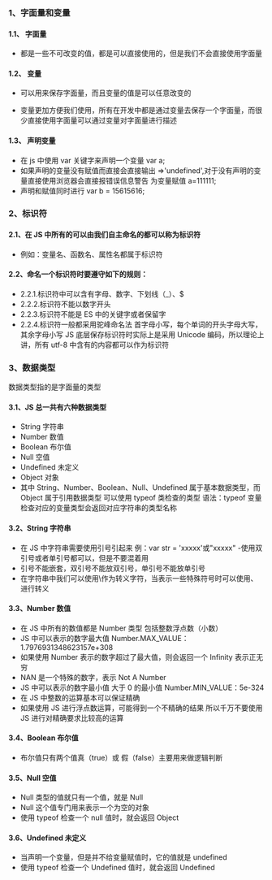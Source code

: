 ### 1、字面量和变量

#### 1.1、 字面量

- 都是一些不可改变的值，都是可以直接使用的，但是我们不会直接使用字面量

#### 1.2、 变量

- 可以用来保存字面量，而且变量的值是可以任意改变的

- 变量更加方便我们使用，所有在开发中都是通过变量去保存一个字面量，而很少直接使用字面量可以通过变量对字面量进行描述

#### 1.3、 声明变量

- 在 js 中使用 var 关键字来声明一个变量
  var a;
- 如果声明的变量没有赋值而直接会直接输出 =>'undefined',对于没有声明的变量直接使用浏览器会直接报错误信息警告
  为变量赋值
  a=111111;
- 声明和赋值同时进行
  var b = 15615616;

### 2、标识符

#### 2.1、在 JS 中所有的可以由我们自主命名的都可以称为标识符

- 例如：变量名、函数名、属性名都属于标识符

#### 2.2、命名一个标识符时要遵守如下的规则：

- 2.2.1.标识符中可以含有字母、数字、下划线（\_）、\$
- 2.2.2.标识符不能以数字开头
- 2.2.3.标识符不能是 ES 中的关键字或者保留字
- 2.2.4.标识符一般都采用驼峰命名法
  首字母小写，每个单词的开头字母大写，其余字母小写
  JS 底层保存标识符时实际上是采用 Unicode 编码，所以理论上讲，所有 utf-8 中含有的内容都可以作为标识符

### 3、数据类型

数据类型指的是字面量的类型

#### 3.1、JS 总一共有六种数据类型

- String 字符串
- Number 数值
- Boolean 布尔值
- Null 空值
- Undefined 未定义
- Object 对象
- 其中 String、Number、Boolean、Null、Undefined 属于基本数据类型，而 Object 属于引用数据类型
  可以使用 typeof 类检查的类型
  语法：typeof 变量
  检查对应的变量类型会返回对应字符串的类型名称

#### 3.2、String 字符串

- 在 JS 中字符串需要使用引号引起来
  例：var str = 'xxxxx'或"xxxxx" -使用双引号或者单引号都可以，但是不要混着用
- 引号不能嵌套，双引号不能放双引号，单引号不能放单引号
- 在字符串中我们可以使用\作为转义字符，当表示一些特殊符号时可以使用、进行转义

#### 3.3、Number 数值

- 在 JS 中所有的数值都是 Number 类型
  包括整数浮点数（小数）
- JS 中可以表示的数字最大值
  Number.MAX_VALUE：1.7976931348623157e+308
- 如果使用 Number 表示的数字超过了最大值，则会返回一个 Infinity 表示正无穷
- NAN 是一个特殊的数字，表示 Not A Number
- JS 中可以表示的数字最小值 大于 0 的最小值
  Number.MIN_VALUE：5e-324
- 在 JS 中整数的运算基本可以保证精确
- 如果使用 JS 进行浮点数运算，可能得到一个不精确的结果
  所以千万不要使用 JS 进行对精确要求比较高的运算

#### 3.4、Boolean 布尔值

- 布尔值只有两个值真（true）或 假（false）主要用来做逻辑判断

#### 3.5、Null 空值

- Null 类型的值就只有一个值，就是 Null
- Null 这个值专门用来表示一个为空的对象
- 使用 typeof 检查一个 null 值时，就会返回 Object

#### 3.6、Undefined 未定义

- 当声明一个变量，但是并不给变量赋值时，它的值就是 undefined
- 使用 typeof 检查一个 Undefined 值时，就会返回 Undefined
